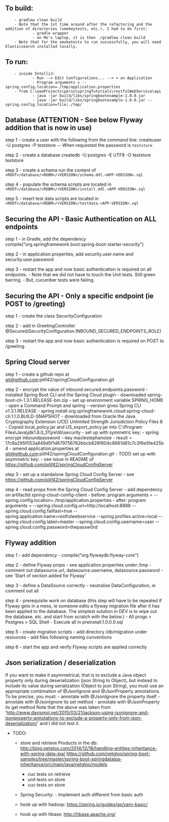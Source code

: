 ## To build:
        - gradlew clean build
        - Note that the 1st time around after the refactoring and the addition of directories (smokeytests, etc.), I had to do first:
                - gradle wrapper
                - on Mo's laptop, it is then ./gradlew clean build
        - Note that for the smoketests to run successfully, you will need Elasticsearch installed locally.


## To run:
        - inside IntelliJ:
                - Run --> Edit Configurations... --> + on Application
                - Program arguments = --spring.config.location=./tmp/application.properties
        - from C:\aaaProjects\perso\springTutorials\restfulWebService\api
                - java -jar build/libs/springbootexample-1.0.0.jar
                - java -jar build/libs/springbootexample-1.0.0.jar --spring.config.location=file:./tmp/


## Database (ATTENTION - See below Flyway addition that is now in use)
step 1 - create a user with the following from the command line:
    createuser -U postgres -P teststore
    -- When requested the password is `teststore`

step 2 - create a database
    createdb -U postgres -E UTF8 -O teststore teststore

step 3 - create a schema
    run the content of `<ROOT>/database/<RDBM>/<VERSION>/schema.ddl.<APP-VERSION>.sql`

step 4 - populate the schema
    scripts are located in `<ROOT>/database/<RDBM>/<VERSION>/install.ddl.<APP-VERSION>.sql`

step 5 - insert test data
    scripts are located in `<ROOT>/database/<RDBM>/<VERSION>/testdata.<APP-VERSION>.sql`


## Securing the API - Basic Authentication on ALL endpoints
step 1  - in Gradle, add the dependency compile("org.springframework.boot:spring-boot-starter-security")

step 2  - in application.properties, add security.user.name and security.user.password

step 3  - restart the app and now basic authentication is required on all endpoints.
        - Note that we did not have to touch the Unit tests. Still green barring.
        - But, cucumber tests were failing.


## Securing the API - Only a specific endpoint (ie POST to /greeting)
step 1 - create the class SecurityConfiguration

step 2 - add in GreetingController @Secured(SecurityConfiguration.INBOUND_SECURED_ENDPOINTS_ROLE)

step 3  - restart the app and now basic authentication is required on POST to /greeting.


## Spring Cloud server
step 1 - create a github repo at git@github.com:pilif42/springCloudConfiguration.git

step 2 - encrypt the value of inbound.secured.endpoints.password
            - installed Spring Boot CLI and the Spring Cloud plugin
                        - downloaded spring-boot-cli-1.3.1.RELEASE-bin.zip
                        - set up environment variable SPRING_HOME
                        - open a Command Prompt and spring --version gives Spring CLI v1.3.1.RELEASE
                        - spring install org.springframework.cloud:spring-cloud-cli:1.1.0.BUILD-SNAPSHOT
            - downloaded from Oracle the Java Cryptography Extension (JCE) Unlimited Strength Jurisdiction Policy Files 8
                        - Copied local_policy.jar and US_export_policy.jar into C:\Program Files\Java\jdk1.8.0_31\jre\lib\security
            - set up with symmetric key:
                    - spring encrypt inboundpassword --key maclestephanoise
                    - result = 17c8a295f053a849d5f1d679756762bbcb826f804c8661d81c7c3f6e5fe425b4
                    - amend application.properties at git@github.com:pilif42/springCloudConfiguration.git
            - TODO set up with asymmetric key:
                    - see issue in README of https://github.com/pilif42/springCloudConfigServer

step 3 - set up a standalone Spring Cloud Config Server
            - see https://github.com/pilif42/springCloudConfigServer

step 4 - read props from the Spring Cloud Config Server
            - add dependency on artifactId spring-cloud-config-client
            - before: program arguments = --spring.config.location=./tmp/application.properties
            - after: program arguments = --spring.cloud.config.uri=http://localhost:8888 --spring.cloud.config.failfast=true --spring.application.name=restfulwebservice --spring.profiles.active=local --spring.cloud.config.label=master --spring.cloud.config.username=user --spring.cloud.config.password=thepassw0rd


## Flyway addition
step 1 - add dependency
            - compile("org.flywaydb:flyway-core")

step 2 - define Flyway props
            - see application.properties under /tmp
            - comment out datasource.url, datasource.username, datasource.password
            - see 'Start of section added for Flyway'

step 3 - define a DataSource correctly
            - neutralise DataConfiguration, ie comment out all

step 4 - prerequisite work on database (this step will have to be repeated if Flyway gets in a mess, ie someone edits a flyway migration file after it has been applied to the database. The simplest solution in DEV is to wipe out the database, etc. and start from scratch with the below.)
            - All progs > Postgres > SQL Shell
            - Execute all in preinstall.1.0.0.0.sql

step 5 - create migration scripts
            - add directory /db/migration under resources
            - add files following naming conventions

step 6 - start the app and verify Flyway scripts are applied correctly


## Json serialization / deserialization
If you want to make it asymmetrical, that is to exclude a Java object property only during deserialization (json String to Object), but instead to include its value during serialization (Object to json String), you must use an appropriate combination of @JsonIgnore and @JsonProperty annotations. To be precise, you must:
    - annotate with @JsonIgnore the property itself
    - annotate with @JsonIgnore its set method
    - annotate with @JsonProperty its get method
Note that the above was taken from 'http://www.davismol.net/2015/03/21/jackson-using-jsonignore-and-jsonproperty-annotations-to-exclude-a-property-only-from-json-deserialization/' and I did not test it.


- TODO:
    - store and retrieve Products in the db: http://blog.netgloo.com/2014/12/18/handling-entities-inheritance-with-spring-data-jpa/
    https://github.com/netgloo/spring-boot-samples/tree/master/spring-boot-springdatajpa-inheritance/src/main/java/netgloo/models
        - cuc tests on retrieve
        - unit tests on store
        - cuc tests on store

    - Spring Security:
            - Implement auth different from basic auth

    - hook up with hadoop: https://spring.io/guides/gs/yarn-basic/

    - hook up with hbase: http://hbase.apache.org/
